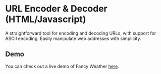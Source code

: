 # URL Encoder & Decoder (HTML/Javascript)
A straightforward tool for encoding and decoding URLs, with support for ASCII encoding. Easily manipulate web addresses with simplicity.

## Demo
You can check out a live demo of Fancy Weather [here](https://mhamid49.github.io/URL-Encoder-Decoder/).
